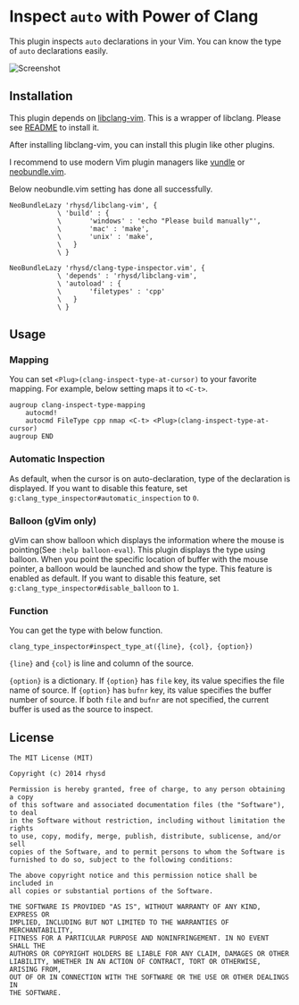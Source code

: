 Inspect `auto` with Power of Clang
==================================

This plugin inspects `auto` declarations in your Vim.  You can know the type of `auto` declarations easily.

![Screenshot](http://gifzo.net/BGqCKUIZ2OA.gif)

## Installation

This plugin depends on [libclang-vim](https://github.com/rhysd/libclang-vim).  This is a wrapper of libclang.  Please see [README](https://github.com/rhysd/libclang-vim/blob/master/README.md) to install it.

After installing libclang-vim, you can install this plugin like other plugins.

I recommend to use modern Vim plugin managers like [vundle](https://github.com/gmarik/vundle) or [neobundle.vim](https://github.com/Shougo/neobundle.vim).

Below neobundle.vim setting has done all successfully.

```vim
NeoBundleLazy 'rhysd/libclang-vim', {
            \ 'build' : {
            \       'windows' : 'echo "Please build manually"',
            \       'mac' : 'make',
            \       'unix' : 'make',
            \   }
            \ }

NeoBundleLazy 'rhysd/clang-type-inspector.vim', {
            \ 'depends' : 'rhysd/libclang-vim',
            \ 'autoload' : {
            \       'filetypes' : 'cpp'
            \   }
            \ }
```

## Usage

### Mapping

You can set `<Plug>(clang-inspect-type-at-cursor)` to your favorite mapping.  For example, below setting maps it to `<C-t>`.

```vim
augroup clang-inspect-type-mapping
    autocmd!
    autocmd FileType cpp nmap <C-t> <Plug>(clang-inspect-type-at-cursor)
augroup END
```

### Automatic Inspection

As default, when the cursor is on auto-declaration, type of the declaration is displayed.
If you want to disable this feature, set `g:clang_type_inspector#automatic_inspection` to `0`.

### Balloon (gVim only)

gVim can show balloon which displays the information where the mouse is pointing(See `:help balloon-eval`).  This plugin displays the type using balloon.  When you point the specific location of buffer with the mouse pointer, a balloon would be launched and show the type.  This feature is enabled as default. If you want to disable this feature, set `g:clang_type_inspector#disable_balloon` to `1`.

### Function

You can get the type with below function.

```
clang_type_inspector#inspect_type_at({line}, {col}, {option})
```

`{line}` and `{col}` is line and column of the source.

`{option}` is a dictionary.  If `{option}` has `file` key,  its value specifies the file name of source.  If `{option}` has `bufnr` key, its value specifies the buffer number of source.  If both `file` and `bufnr` are not specified, the current buffer is used as the source to inspect.

## License

    The MIT License (MIT)

    Copyright (c) 2014 rhysd

    Permission is hereby granted, free of charge, to any person obtaining a copy
    of this software and associated documentation files (the "Software"), to deal
    in the Software without restriction, including without limitation the rights
    to use, copy, modify, merge, publish, distribute, sublicense, and/or sell
    copies of the Software, and to permit persons to whom the Software is
    furnished to do so, subject to the following conditions:

    The above copyright notice and this permission notice shall be included in
    all copies or substantial portions of the Software.

    THE SOFTWARE IS PROVIDED "AS IS", WITHOUT WARRANTY OF ANY KIND, EXPRESS OR
    IMPLIED, INCLUDING BUT NOT LIMITED TO THE WARRANTIES OF MERCHANTABILITY,
    FITNESS FOR A PARTICULAR PURPOSE AND NONINFRINGEMENT. IN NO EVENT SHALL THE
    AUTHORS OR COPYRIGHT HOLDERS BE LIABLE FOR ANY CLAIM, DAMAGES OR OTHER
    LIABILITY, WHETHER IN AN ACTION OF CONTRACT, TORT OR OTHERWISE, ARISING FROM,
    OUT OF OR IN CONNECTION WITH THE SOFTWARE OR THE USE OR OTHER DEALINGS IN
    THE SOFTWARE.

